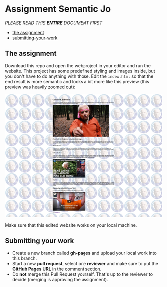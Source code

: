 # Assignment Semantic Jo

*PLEASE READ THIS **ENTIRE** DOCUMENT FIRST*

* [the assignment](#the-assignment)
* [submitting-your-work](#submitting-your-work)


## The assignment

Download this repo and open the webproject in your editor and run the website. This project has some predefined styling and images inside, but you don't have to do anything with those. Edit the ```index.html``` so that the end result is more semantic and looks a bit more like this preview (this preview was heavily zoomed out): 

![End result preview](assignment/end-result-preview.png)

Make sure that this edited website works on your local machine. 

## Submitting your work
* Create a new branch called **gh-pages** and upload your local work into this branch.
* Start a new **pull request**, select one **reviewer** and make sure to put the **GitHub Pages URL** in the comment section. 
* Do **not** merge this Pull Request yourself. That's up to the reviewer to decide (merging is approving the assignment).

